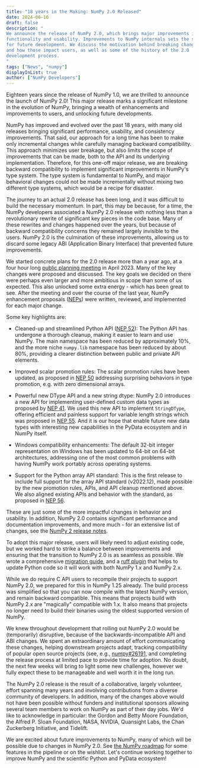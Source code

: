 ```yaml
---
title: "18 years in the Making: NumPy 2.0 Released"
date: 2024-06-16
draft: false
description: "
We announce the release of NumPy 2.0, which brings major improvements in
functionality and usability. Improvements to NumPy internals sets the stage
for future development. We discuss the motivation behind breaking changes
and how those impact users, as well as some of the history of the 2.0
development process.
"
tags: ["News", "numpy"]
displayInList: true
author: ["NumPy Developers"]
---
```


Eighteen years since the release of NumPy 1.0, we are thrilled to announce the
launch of NumPy 2.0! This major release marks a significant milestone in the
evolution of NumPy, bringing a wealth of enhancements and improvements to users,
and unlocking future developments.

NumPy has improved and evolved over the past 18 years, with many old releases bringing
significant performance, usability, and consistency improvements.
That said, our approach for a long time has been to make only incremental changes while
carefully managing backward compatibility. This approach minimizes user breakage,
but also limits the scope of improvements that can be made, both to the API and its underlying implementation.
Therefore, for this one-off major release, we are breaking backward compatibility to implement significant improvements in NumPy's type system. The type system is fundamental to NumPy, and major
behavioral changes could not be made incrementally without mixing two different
type systems, which would be a recipe for disaster.

The journey to an actual 2.0 release has been long, and it was difficult to
build the necessary momentum. In part, this may be because, for a time, the NumPy developers associated a NumPy 2.0 release with nothing less than a revolutionary 
rewrite of significant key pieces in the code base. Many of these rewrites and
changes happened over the years, but because of backward compatibility concerns
they remained largely invisible to the users. NumPy 2.0 is the
culmination of these improvements, allowing us to discard some legacy
ABI (Application Binary Interface) that prevented future improvements.

We started concrete plans for the 2.0 release more than a year ago, at a four hour
long [public planning meeting](https://github.com/numpy/archive/tree/main/2.0_developer_meeting)
in April 2023. Many of the key changes were proposed and discussed. The key goals
we decided on there were perhaps even larger and more ambitious in scope than
some of us expected. This also unlocked some extra energy - which has been great to see.
After the meeting and over the course of the last year, NumPy enhancement
proposals ([NEPs](https://numpy.org/neps/)) were written,
reviewed, and implemented for each major change.

Some key highlights are:

- Cleaned-up and streamlined Python API ([NEP 52](https://numpy.org/neps/nep-0052-python-api-cleanup.html)):
  The Python API has undergone a thorough cleanup, making it easier to learn
  and use NumPy. The main namespace has been reduced by approximately 10%, and
  the more niche `numpy.lib` namespace has been reduced by about 80%, providing
  a clearer distinction between public and private API elements.

- Improved scalar promotion rules: The scalar promotion rules have been
  updated, as proposed in [NEP 50](https://numpy.org/neps/nep-0050-scalar-promotion.html)
  addressing surprising behaviors in type promotion, e.g. with zero dimensional arrays.

- Powerful new DType API and a new string dtype: NumPy 2.0 introduces a new API
  for implementing user-defined custom data types as proposed by
  [NEP 41](https://numpy.org/neps/nep-0041-improved-dtype-support.html). We used
  this new API to implement `StringDType`, offering efficient and painless
  support for variable length strings which was proposed in
  [NEP 55](https://numpy.org/neps/nep-0055-string_dtype.html). And it is our hope
  that enable future new data types with interesting new capabilities in the
  PyData ecosystem and in NumPy itself.

- Windows compatibility enhancements: The default 32-bit integer representation
  on Windows has been updated to 64-bit on 64-bit architectures, addressing one
  of the most common problems with having NumPy work portably across operating
  systems.

- Support for the Python array API standard: This is the first release to
  include full support for the array API standard (v2022.12), made possible
  by the new promotion rules, APIs, and API cleanup mentioned above.
  We also aligned existing APIs and behavior with the standard,
  as proposed in [NEP 56](https://numpy.org/neps/nep-0056-array-api-main-namespace.html).

These are just some of the more impactful changes in behavior and usability. In addition,
NumPy 2.0 contains significant performance and documentation improvements,
and more much - for an extensive list of changes, see
the [NumPy 2 release notes](https://numpy.org/devdocs/release/2.0.0-notes.html).

To adopt this major release, users will likely need to adjust existing code, but we
worked hard to strike a balance between improvements and ensuring that the
transition to NumPy 2.0 is as seamless as possible. We wrote a comprehensive
[migration guide](https://numpy.org/devdocs/numpy_2_0_migration_guide.html),
and a [ruff plugin](https://numpy.org/devdocs/numpy_2_0_migration_guide.html#ruff-plugin)
that helps to update Python code so it will work with both NumPy 1.x and
NumPy 2.x.

While we do require C API users to recompile their projects to support
NumPy 2.0, we prepared for this in NumPy 1.25 already. The build process was
simplified so that you can now compile with the latest NumPy version,
and remain backward compatible.
This means that projects build with NumPy 2.x are "magically" compatible with
1.x. It also means that projects no longer need to build their binaries using
the oldest supported version of NumPy.

We knew throughout development that rolling out NumPy 2.0
would be (temporarily) disruptive, because of the backwards-incompatible API and
ABI changes. We spent an extraordinary amount of effort communicating these
changes, helping downstream projects adapt, tracking compatibility of popular
open source projects (see, e.g.,
[numpy#26191](https://github.com/numpy/numpy/issues/26191), and completing the
release process at limited pace to provide time for adoption. No
doubt, the next few weeks will bring to light some new challenges, however we fully expect these
to be manageable and well worth it in the long run.

The NumPy 2.0 release is the result of a collaborative, largely volunteer,
effort spanning many years and involving contributions from a diverse community
of developers. In addition, many of the changes above would not have been
possible without funders and institutional sponsors allowing several team members
to work on NumPy as part of their day jobs. We'd like to acknowledge in particular:
the Gordon and Betty Moore Foundation, the Alfred P. Sloan Foundation,
NASA, NVIDIA, Quansight Labs, the Chan Zuckerberg Initiative, and Tidelift.

We are excited about future improvements to NumPy, many of which will be
possible due to changes in NumPy 2.0. See [the NumPy roadmap](https://numpy.org/neps/roadmap.html)
for some features in the pipeline or on the wishlist. Let's
continue working together to improve NumPy and the scientific Python and PyData
ecosystem!
